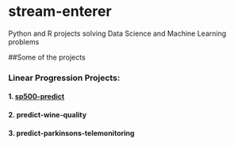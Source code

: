 # stream-enterer
Python and R projects solving Data Science and Machine Learning problems

##Some of the projects
### Linear Progression Projects:
#### 1. [sp500-predict](sp500-predict)
#### 2. predict-wine-quality
#### 3. predict-parkinsons-telemonitoring



